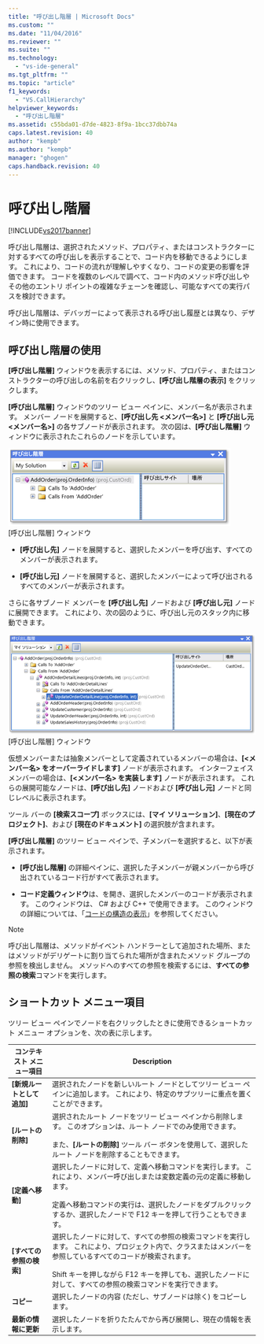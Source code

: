 ```yaml
---
title: "呼び出し階層 | Microsoft Docs"
ms.custom: ""
ms.date: "11/04/2016"
ms.reviewer: ""
ms.suite: ""
ms.technology: 
  - "vs-ide-general"
ms.tgt_pltfrm: ""
ms.topic: "article"
f1_keywords: 
  - "VS.CallHierarchy"
helpviewer_keywords: 
  - "呼び出し階層"
ms.assetid: c55bda01-d7de-4823-8f9a-1bcc37dbb74a
caps.latest.revision: 40
author: "kempb"
ms.author: "kempb"
manager: "ghogen"
caps.handback.revision: 40
---
```

# 呼び出し階層
[!INCLUDE[vs2017banner](../../code-quality/includes/vs2017banner.md)]

呼び出し階層は、選択されたメソッド、プロパティ、またはコンストラクターに対するすべての呼び出しを表示することで、コード内を移動できるようにします。  これにより、コードの流れが理解しやすくなり、コードの変更の影響を評価できます。  コードを複数のレベルで調べて、コード内のメソッド呼び出しやその他のエントリ ポイントの複雑なチェーンを確認し、可能なすべての実行パスを検討できます。  
  
 呼び出し階層は、デバッガーによって表示される呼び出し履歴とは異なり、デザイン時に使用できます。  
  
## 呼び出し階層の使用  
 **\[呼び出し階層\]** ウィンドウを表示するには、メソッド、プロパティ、またはコンストラクターの呼び出しの名前を右クリックし、**\[呼び出し階層の表示\]** をクリックします。  
  
 **\[呼び出し階層\]** ウィンドウのツリー ビュー ペインに、メンバー名が表示されます。  メンバー ノードを展開すると、**\[呼び出し先 \<メンバー名\>\]** と **\[呼び出し元 \<メンバー名\>\]** の各サブノードが表示されます。  次の図は、**\[呼び出し階層\]** ウィンドウに表示されたこれらのノードを示しています。  
  
 ![1 つのノードが開いた呼び出し階層](../../ide/reference/media/onenode.png "OneNode")  
\[呼び出し階層\] ウィンドウ  
  
-   **\[呼び出し先\]** ノードを展開すると、選択したメンバーを呼び出す、すべてのメンバーが表示されます。  
  
-   **\[呼び出し元\]** ノードを展開すると、選択したメンバーによって呼び出されるすべてのメンバーが表示されます。  
  
 さらに各サブノード メンバーを **\[呼び出し先\]** ノードおよび **\[呼び出し元\]** ノードに展開できます。  これにより、次の図のように、呼び出し元のスタック内に移動できます。  
  
 ![複数のノードが開いた呼び出し階層](../../ide/media/multiplenodes.png "MultipleNodes")  
\[呼び出し階層\] ウィンドウ  
  
 仮想メンバーまたは抽象メンバーとして定義されているメンバーの場合は、**\[\<メンバー名\> をオーバーライドします\]** ノードが表示されます。  インターフェイス メンバーの場合は、**\[\<メンバー名\> を実装します\]** ノードが表示されます。  これらの展開可能なノードは、**\[呼び出し先\]** ノードおよび **\[呼び出し元\]** ノードと同じレベルに表示されます。  
  
 ツール バーの **\[検索スコープ\]** ボックスには、**\[マイ ソリューション\]**、**\[現在のプロジェクト\]**、および **\[現在のドキュメント\]** の選択肢が含まれます。  
  
 **\[呼び出し階層\]** のツリー ビュー ペインで、子メンバーを選択すると、以下が表示されます。  
  
-   **\[呼び出し階層\]** の詳細ペインに、選択した子メンバーが親メンバーから呼び出されているコード行がすべて表示されます。  
  
-   **コード定義ウィンドウ**は、を開き、選択したメンバーのコードが表示されます。  このウィンドウは、 C\# および C\+\+ で使用できます。  このウィンドウの詳細については、「[コードの構造の表示](../../ide/viewing-the-structure-of-code.md)」を参照してください。  
  
> [!NOTE]
>  呼び出し階層は、メソッドがイベント ハンドラーとして追加された場所、またはメソッドがデリゲートに割り当てられた場所が含まれたメソッド グループの参照を検出しません。  メソッドへのすべての参照を検索するには、**すべての参照の検索**コマンドを実行します。  
  
## ショートカット メニュー項目  
 ツリー ビュー ペインでノードを右クリックしたときに使用できるショートカット メニュー オプションを、次の表に示します。  
  
|コンテキスト メニュー項目|Description|  
|-------------------|-----------------|  
|**\[新規ルートとして追加\]**|選択されたノードを新しいルート ノードとしてツリー ビュー ペインに追加します。  これにより、特定のサブツリーに重点を置くことができます。|  
|**\[ルートの削除\]**|選択されたルート ノードをツリー ビュー ペインから削除します。  このオプションは、ルート ノードでのみ使用できます。<br /><br /> また、**\[ルートの削除\]** ツール バー ボタンを使用して、選択したルート ノードを削除することもできます。|  
|**\[定義へ移動\]**|選択したノードに対して、定義へ移動コマンドを実行します。  これにより、メンバー呼び出しまたは変数定義の元の定義に移動します。<br /><br /> 定義へ移動コマンドの実行は、選択したノードをダブルクリックするか、選択したノードで F12 キーを押して行うこともできます。|  
|**\[すべての参照の検索\]**|選択したノードに対して、すべての参照の検索コマンドを実行します。  これにより、プロジェクト内で、クラスまたはメンバーを参照しているすべてのコードが検索されます。<br /><br /> Shift キーを押しながら F12 キーを押しても、選択したノードに対して、すべての参照の検索コマンドを実行できます。|  
|**コピー**|選択したノードの内容 \(ただし、サブノードは除く\) をコピーします。|  
|**最新の情報に更新**|選択したノードを折りたたんでから再び展開し、現在の情報を表示します。|
